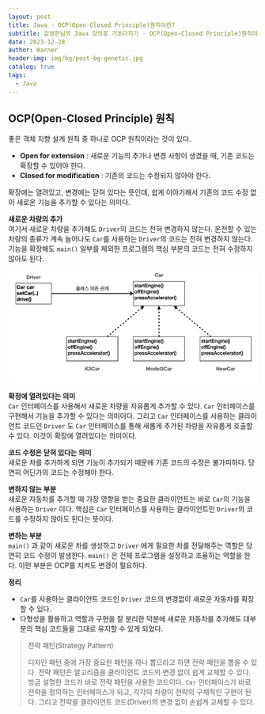 ```yaml
---
layout: post
title: Java - OCP(Open-Closed Principle)원칙이란?
subtitle: 김영한님의 Java 강의로 기초다지기 - OCP(Open-Closed Principle)원칙이란?
date: 2023-12-28
author: Warner
header-img: img/bg/post-bg-genetic.jpg
catalog: true
tags:
  - Java
---
```


## OCP(Open-Closed Principle) 원칙

좋은 객체 지향 설계 원칙 중 하나로 OCP 원칙이라는 것이 있다.

- **Open for extension** : 새로운 기능의 추가나 변경 사항이 생겼을 때, 기존 코드는 확장할 수 있어야 한다.
- **Closed for modification** : 기존의 코드는 수정되지 않아야 한다.

확장에는 열려있고, 변경에는 닫혀 있다는 뜻인데, 쉽게 이야기해서 기존의 코드 수정 없이 새로운 기능을 추가할 수 있다는 의미다.

**새로운 차량의 추가**\
여기서 새로운 차량을 추가해도 `Driver`의 코드는 전혀 변경하지 않는다. 운전할 수 있는 차량의 종류가 계속 늘어나도 `Car`를 사용하는 `Driver`의 코드는 전혀 변경하지 않는다. 기능을
확장해도 `main()` 일부를 제외한 프로그램의 핵심 부분의 코드는 전혀 수정하지 않아도 된다.

![ocp1.png](/img/post/2023/2023-12-28/ocp1.png)

**확정에 열려있다는 의미**\
`Car` 인터페이스를 사용해서 새로운 차량을 자유롭게 추가할 수 있다. `Car` 인터페이스를 구현해서 기능을 추가할 수 있다는 의미이다. 그리고 `Car` 인터페이스를 사용하는 클라이언트 코드인 `Driver`
도 `Car`
인터페이스를 통해 새롭게 추가된 차량을 자유롭게 호출할 수 있다. 이것이 확장에 열려있다는 의미이다.

**코드 수정은 닫혀 있다는 의미**\
새로운 차를 추가하게 되면 기능이 추가되기 때문에 기존 코드의 수정은 불가피하다. 당연히 어딘가의 코드는 수정해야 한다.

**변하지 않는 부분**\
새로운 자동차를 추가할 때 가장 영향을 받는 중요한 클라이언트는 바로 `Car`의 기능을 사용하는 `Driver` 이다. 핵심은 `Car` 인터페이스를 사용하는 클라이언트인 `Driver`의 코드를 수정하지 않아도
된다는 뜻이다.

**변하는 부분**\
`main()` 과 같이 새로운 차를 생성하고 `Driver` 에게 필요한 차를 전달해주는 역할은 당연히 코드 수정이 발생한다. `main()` 은 전체 프로그램을 설정하고 조율하는 역할을 한다. 이런 부분은
OCP를 지켜도 변경이 필요하다.

**정리**

- `Car`를 사용하는 클라이언트 코드인 `Driver` 코드의 변경없이 새로운 자동차를 확장할 수 있다.
- 다형성을 활용하고 역할과 구현을 잘 분리한 덕분에 새로운 자동차를 추가해도 대부분의 핵심 코드들을 그대로 유지할 수 있게 되었다.

> 전략 패턴(Strategy Pattern)
>
> 디자인 패턴 중에 가장 중요한 패턴을 하나 뽑으라고 하면 전략 패턴을 뽑을 수 있다. 전략 패턴은 알고리즘을 클라이언트 코드의 변경 없이 쉽게 교체할 수 있다. 방금 설명한 코드가 바로 전략 패턴을 사용한
> 코드이다. `Car` 인터페이스가 바로 전략을 정의하는 인터페이스가 되고, 각각의 차량이 전략의 구체적인 구현이 된다. 그리고 전략을 클라이언트 코드(Driver)의 변경 없이 손쉽게 교체할 수 있다.



